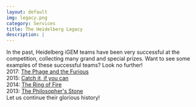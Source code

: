 ```yaml
---
layout: default
img: legacy.png
category: Services
title: The Heidelberg Legacy
description: |
---
```

In the past, Heidelberg iGEM teams have been very successful at the competition,
collecting many grand and special prizes.
Want to see some examples of these successful teams? Look no further!
<br/>
2017: <a href="https://2017.igem.org/Team:Heidelberg">The Phage and the Furious</a>
<br/>
2015: <a href="https://2015.igem.org/Team:Heidelberg">Catch it, if you can</a>
<br/>
2014: <a href="https://2014.igem.org/Team:Heidelberg">The Ring of Fire</a>
<br/>
2013: <a href="https://2013.igem.org/Team:Heidelberg">The Philosopher's Stone</a>
<br/>
Let us continue their glorious history!
